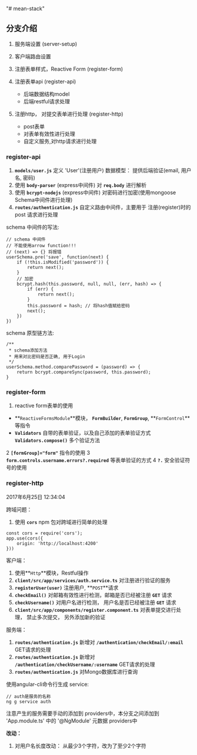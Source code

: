 "# mean-stack" 

## 分支介绍

1. 服务端设置 					(server-setup)					
2. 客户端路由设置
3. 注册表单样式，Reactive Form  (register-form)
4. 注册表单api                  (register-api)
	- 后端数据结构model
	- 后端restful请求处理
	
5. 注册http， 对提交表单进行处理 (register-http)
   - post表单
   - 对表单有效性进行处理
   - 自定义服务,对http请求进行处理

### register-api

1. **`models/user.js`** 定义 'User'(注册用户) 数据模型： 提供后端验证(email, 用户名, 密码)
2. 使用 **`body-parser`** (express中间件) 对 **`req.body`** 进行解析
3. 使用 **`bcrypt-nodejs`** (express中间件) 对密码进行加密(使用mongoose Schema中间件进行处理)
4. **`routes/authentication.js`** 自定义路由中间件，主要用于 注册(register)时的 post 请求进行处理

schema 中间件的写法:
```
// schema 中间件
// 不能使用arrow function!!!
// (next) => {} 将报错
userSchema.pre('save', function(next) {
    if (!this.isModified('password')) {
        return next();
    }
    // 加密
    bcrypt.hash(this.password, null, null, (err, hash) => {
        if (err) {
            return next();
        }
        this.password = hash; // 将hash值赋给密码
        next();
    })
})

```

schema 原型链方法:

```
/**
 * schema添加方法 
 * 用来对比密码是否正确, 用于Login
 */
userSchema.method.comparePassword = (password) => {
    return bcrypt.compareSync(password, this.password);
}
```

### register-form

1. reactive form表单的使用
  - **`ReactiveFormsModule`**模块， **`FormBuilder`**, **`FormGroup`**, **`FormControl`**等指令
  - **`Validators`** 自带的表单验证，以及自己添加的表单验证方式 **`Validators.compose()`** 多个验证方法

2 **`[formGroup]="form"`** 指令的使用
3 **`form.controls.username.errors?.required`** 等表单验证的方式
4 **`?.`** 安全验证符号的使用


### register-http

2017年6月25日 12:34:04

跨域问题：

1. 使用 **`cors`** npm 包对跨域进行简单的处理

```
const cors = require('cors');
app.use(cors({
    origin: 'http://localhost:4200'
}))
```

客户端：
 
1. 使用**`Http`**模块，Restful操作
2. **`client/src/app/services/auth.service.ts`** 对注册进行验证的服务
3. **`registerUser(user)`** 注册用户, **`POST`**请求
4. **`checkEmail()`** 对邮箱有效性进行检测，邮箱是否已经被注册 **`GET`** 请求
5. **`checkUsername()`** 对用户名进行检测， 用户名是否已经被注册 **`GET`** 请求
6. **`client/src/app/components/register.component.ts`** 对表单提交进行处理， 禁止多次提交， 另外添加新的验证


服务端：

1. **`routes/authentication.js`** 新增对 **`/authentication/checkEmail/:email`** GET请求的处理
2. **`routes/authentication.js`** 新增对 **`/authentication/checkUsername/:username`** GET请求的处理
3. **`routes/authentication.js`** 对Mongo数据库进行查询

使用angular-cli命令行生成 service:

```
// auth是服务的名称
ng g service auth 
```

注意产生的服务需要手动的添加到 providers中，本分支之间添加到 'App.module.ts' 中的 '@NgModule' 元数据 providers中

**改动：**

1. 对用户名长度改动： 从最少3个字符，改为了至少2个字符